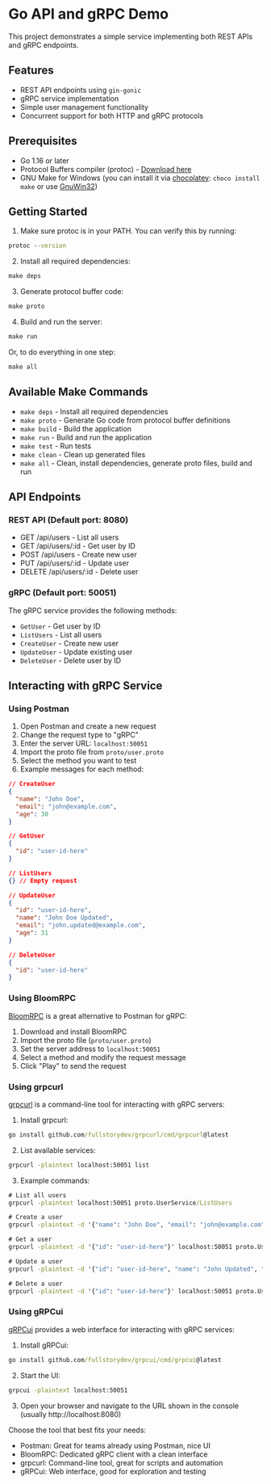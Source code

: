 # Go API and gRPC Demo

This project demonstrates a simple service implementing both REST APIs and gRPC endpoints.

## Features

- REST API endpoints using `gin-gonic`
- gRPC service implementation
- Simple user management functionality
- Concurrent support for both HTTP and gRPC protocols

## Prerequisites

- Go 1.16 or later
- Protocol Buffers compiler (protoc) - [Download here](https://github.com/protocolbuffers/protobuf/releases)
- GNU Make for Windows (you can install it via [chocolatey](https://chocolatey.org/): `choco install make` or use [GnuWin32](http://gnuwin32.sourceforge.net/packages/make.htm))

## Getting Started

1. Make sure protoc is in your PATH. You can verify this by running:
```cmd
protoc --version
```

2. Install all required dependencies:
```cmd
make deps
```

3. Generate protocol buffer code:
```cmd
make proto
```

4. Build and run the server:
```cmd
make run
```

Or, to do everything in one step:
```cmd
make all
```

## Available Make Commands

- `make deps` - Install all required dependencies
- `make proto` - Generate Go code from protocol buffer definitions
- `make build` - Build the application
- `make run` - Build and run the application
- `make test` - Run tests
- `make clean` - Clean up generated files
- `make all` - Clean, install dependencies, generate proto files, build and run

## API Endpoints

### REST API (Default port: 8080)
- GET /api/users - List all users
- GET /api/users/:id - Get user by ID
- POST /api/users - Create new user
- PUT /api/users/:id - Update user
- DELETE /api/users/:id - Delete user

### gRPC (Default port: 50051)
The gRPC service provides the following methods:
- `GetUser` - Get user by ID
- `ListUsers` - List all users
- `CreateUser` - Create new user
- `UpdateUser` - Update existing user
- `DeleteUser` - Delete user by ID

## Interacting with gRPC Service

### Using Postman

1. Open Postman and create a new request
2. Change the request type to "gRPC"
3. Enter the server URL: `localhost:50051`
4. Import the proto file from `proto/user.proto`
5. Select the method you want to test
6. Example messages for each method:

```json
// CreateUser
{
  "name": "John Doe",
  "email": "john@example.com",
  "age": 30
}

// GetUser
{
  "id": "user-id-here"
}

// ListUsers
{} // Empty request

// UpdateUser
{
  "id": "user-id-here",
  "name": "John Doe Updated",
  "email": "john.updated@example.com",
  "age": 31
}

// DeleteUser
{
  "id": "user-id-here"
}
```

### Using BloomRPC

[BloomRPC](https://github.com/bloomrpc/bloomrpc) is a great alternative to Postman for gRPC:

1. Download and install BloomRPC
2. Import the proto file (`proto/user.proto`)
3. Set the server address to `localhost:50051`
4. Select a method and modify the request message
5. Click "Play" to send the request

### Using grpcurl

[grpcurl](https://github.com/fullstorydev/grpcurl) is a command-line tool for interacting with gRPC servers:

1. Install grpcurl:
```cmd
go install github.com/fullstorydev/grpcurl/cmd/grpcurl@latest
```

2. List available services:
```cmd
grpcurl -plaintext localhost:50051 list
```

3. Example commands:
```cmd
# List all users
grpcurl -plaintext localhost:50051 proto.UserService/ListUsers

# Create a user
grpcurl -plaintext -d '{"name": "John Doe", "email": "john@example.com", "age": 30}' localhost:50051 proto.UserService/CreateUser

# Get a user
grpcurl -plaintext -d '{"id": "user-id-here"}' localhost:50051 proto.UserService/GetUser

# Update a user
grpcurl -plaintext -d '{"id": "user-id-here", "name": "John Updated", "email": "john@example.com", "age": 31}' localhost:50051 proto.UserService/UpdateUser

# Delete a user
grpcurl -plaintext -d '{"id": "user-id-here"}' localhost:50051 proto.UserService/DeleteUser
```

### Using gRPCui

[gRPCui](https://github.com/fullstorydev/grpcui) provides a web interface for interacting with gRPC services:

1. Install gRPCui:
```cmd
go install github.com/fullstorydev/grpcui/cmd/grpcui@latest
```

2. Start the UI:
```cmd
grpcui -plaintext localhost:50051
```

3. Open your browser and navigate to the URL shown in the console (usually http://localhost:8080)

Choose the tool that best fits your needs:
- Postman: Great for teams already using Postman, nice UI
- BloomRPC: Dedicated gRPC client with a clean interface
- grpcurl: Command-line tool, great for scripts and automation
- gRPCui: Web interface, good for exploration and testing
